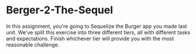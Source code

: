 # Berger-2-The-Sequel
In this assignment, you're going to Sequelize the Burger app you made last unit. We've split this exercise into three different tiers, all with different tasks and expectations. Finish whichever tier will provide you with the most reasonable challenge.
